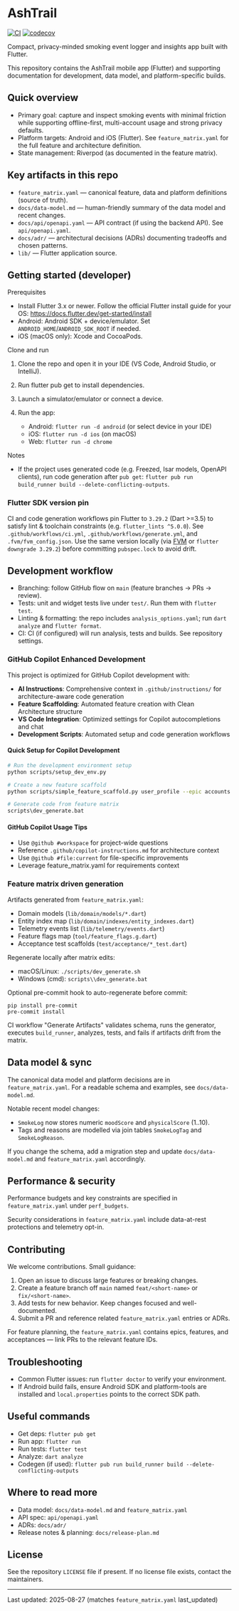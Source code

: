 # AshTrail

[![CI](https://github.com/SoupyOfficial/ash_trail/actions/workflows/ci.yml/badge.svg)](https://github.com/SoupyOfficial/ash_trail/actions/workflows/ci.yml)
[![codecov](https://codecov.io/gh/SoupyOfficial/ash_trail/branch/main/graph/badge.svg)](https://codecov.io/gh/SoupyOfficial/ash_trail)

Compact, privacy-minded smoking event logger and insights app built with Flutter.

This repository contains the AshTrail mobile app (Flutter) and supporting documentation for development, data model, and platform-specific builds.

## Quick overview

- Primary goal: capture and inspect smoking events with minimal friction while supporting offline-first, multi-account usage and strong privacy defaults.
- Platform targets: Android and iOS (Flutter). See `feature_matrix.yaml` for the full feature and architecture definition.
- State management: Riverpod (as documented in the feature matrix).

## Key artifacts in this repo

- `feature_matrix.yaml` — canonical feature, data and platform definitions (source of truth).
- `docs/data-model.md` — human-friendly summary of the data model and recent changes.
- `docs/api/openapi.yaml` — API contract (if using the backend API). See `api/openapi.yaml`.
- `docs/adr/` — architectural decisions (ADRs) documenting tradeoffs and chosen patterns.
- `lib/` — Flutter application source.

## Getting started (developer)

Prerequisites
- Install Flutter 3.x or newer. Follow the official Flutter install guide for your OS: https://docs.flutter.dev/get-started/install
- Android: Android SDK + device/emulator. Set `ANDROID_HOME`/`ANDROID_SDK_ROOT` if needed.
- iOS (macOS only): Xcode and CocoaPods.

Clone and run

1. Clone the repo and open it in your IDE (VS Code, Android Studio, or IntelliJ).
2. Run flutter pub get to install dependencies.
3. Launch a simulator/emulator or connect a device.
4. Run the app:

	- Android: `flutter run -d android` (or select device in your IDE)
	- iOS: `flutter run -d ios` (on macOS)
	- Web: `flutter run -d chrome`

Notes
- If the project uses generated code (e.g. Freezed, Isar models, OpenAPI clients), run code generation after `pub get`: `flutter pub run build_runner build --delete-conflicting-outputs`.

### Flutter SDK version pin

CI and code generation workflows pin Flutter to `3.29.2` (Dart >=3.5) to satisfy lint & toolchain constraints (e.g. `flutter_lints ^5.0.0`). See `.github/workflows/ci.yml`, `.github/workflows/generate.yml`, and `.fvm/fvm_config.json`. Use the same version locally (via [FVM](https://fvm.app/) or `flutter downgrade 3.29.2`) before committing `pubspec.lock` to avoid drift.

## Development workflow

- Branching: follow GitHub flow on `main` (feature branches → PRs → review).
- Tests: unit and widget tests live under `test/`. Run them with `flutter test`.
- Linting & formatting: the repo includes `analysis_options.yaml`; run `dart analyze` and `flutter format`.
- CI: CI (if configured) will run analysis, tests and builds. See repository settings.

### GitHub Copilot Enhanced Development

This project is optimized for GitHub Copilot development with:

- **AI Instructions**: Comprehensive context in `.github/instructions/` for architecture-aware code generation
- **Feature Scaffolding**: Automated feature creation with Clean Architecture structure
- **VS Code Integration**: Optimized settings for Copilot autocompletions and chat
- **Development Scripts**: Automated setup and code generation workflows

#### Quick Setup for Copilot Development
```bash
# Run the development environment setup
python scripts/setup_dev_env.py

# Create a new feature scaffold  
python scripts/simple_feature_scaffold.py user_profile --epic accounts

# Generate code from feature matrix
scripts\dev_generate.bat
```

#### GitHub Copilot Usage Tips
- Use `@github #workspace` for project-wide questions
- Reference `.github/copilot-instructions.md` for architecture context
- Use `@github #file:current` for file-specific improvements
- Leverage feature_matrix.yaml for requirements context

### Feature matrix driven generation

Artifacts generated from `feature_matrix.yaml`:
- Domain models (`lib/domain/models/*.dart`)
- Entity index map (`lib/domain/indexes/entity_indexes.dart`)
- Telemetry events list (`lib/telemetry/events.dart`)
- Feature flags map (`tool/feature_flags.g.dart`)
- Acceptance test scaffolds (`test/acceptance/*_test.dart`)

Regenerate locally after matrix edits:
- macOS/Linux: `./scripts/dev_generate.sh`
- Windows (cmd): `scripts\\dev_generate.bat`

Optional pre-commit hook to auto-regenerate before commit:
```
pip install pre-commit
pre-commit install
```

CI workflow "Generate Artifacts" validates schema, runs the generator, executes `build_runner`, analyzes, tests, and fails if artifacts drift from the matrix.

## Data model & sync

The canonical data model and platform decisions are in `feature_matrix.yaml`. For a readable schema and examples, see `docs/data-model.md`.

Notable recent model changes:
- `SmokeLog` now stores numeric `moodScore` and `physicalScore` (1..10).
- Tags and reasons are modelled via join tables `SmokeLogTag` and `SmokeLogReason`.

If you change the schema, add a migration step and update `docs/data-model.md` and `feature_matrix.yaml` accordingly.

## Performance & security

Performance budgets and key constraints are specified in `feature_matrix.yaml` under `perf_budgets`.

Security considerations in `feature_matrix.yaml` include data-at-rest protections and telemetry opt-in.

## Contributing

We welcome contributions. Small guidance:

1. Open an issue to discuss large features or breaking changes.
2. Create a feature branch off `main` named `feat/<short-name>` or `fix/<short-name>`.
3. Add tests for new behavior. Keep changes focused and well-documented.
4. Submit a PR and reference related `feature_matrix.yaml` entries or ADRs.

For feature planning, the `feature_matrix.yaml` contains epics, features, and acceptances — link PRs to the relevant feature IDs.

## Troubleshooting

- Common Flutter issues: run `flutter doctor` to verify your environment.
- If Android build fails, ensure Android SDK and platform-tools are installed and `local.properties` points to the correct SDK path.

## Useful commands

- Get deps: `flutter pub get`
- Run app: `flutter run`
- Run tests: `flutter test`
- Analyze: `dart analyze`
- Codegen (if used): `flutter pub run build_runner build --delete-conflicting-outputs`

## Where to read more

- Data model: `docs/data-model.md` and `feature_matrix.yaml`
- API spec: `api/openapi.yaml`
- ADRs: `docs/adr/`
- Release notes & planning: `docs/release-plan.md`

## License

See the repository `LICENSE` file if present. If no license file exists, contact the maintainers.

---

Last updated: 2025-08-27 (matches `feature_matrix.yaml` last_updated)
